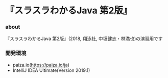 # 『スラスラわかるJava 第2版』    
### about  
『スラスラわかるJava 第2版』(2018, 翔泳社, 中垣健志・林満也)の演習用です  
### 開発環境    
* paiza.io(<https://paiza.io/ja>)  
* IntelliJ IDEA Ultimate(Version 2019.1)
